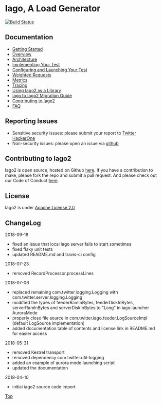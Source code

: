<a name="Top"></a>

# Iago, A Load Generator
[![Build Status](https://travis-ci.com/twitter/iago2.svg?branch=master)](http://travis-ci.com/twitter/iago2)

## Documentation

* <a href="https://github.com/twitter/iago2/blob/master/docs/quick_start.rst">Getting Started</a>
* <a href="https://github.com/twitter/iago2/blob/master/docs/overview.rst">Overview</a>
* <a href="https://github.com/twitter/iago2/blob/master/docs/architecture.rst">Architecture</a>
* <a href="https://github.com/twitter/iago2/blob/master/docs/implementing_tests.rst">Implementing Your Test</a>
* <a href="https://github.com/twitter/iago2/blob/master/docs/configuring_tests.rst">Configuring and Launching Your Test</a>
* <a href="https://github.com/twitter/iago2/blob/master/docs/weighted_requests.rst">Weighted Requests</a>
* <a href="https://github.com/twitter/iago2/blob/master/docs/metrics.rst">Metrics</a>
* <a href="https://github.com/twitter/iago2/blob/master/docs/tracing.rst">Tracing</a>
* <a href="https://github.com/twitter/iago2/blob/master/docs/using_iago_library.rst">Using Iago2 as a Library</a>
* <a href="https://github.com/twitter/iago2/blob/master/docs/migration.rst">Iago to Iago2 Migration Guide</a>
* <a href="https://github.com/twitter/iago2/blob/master/docs/contributing.rst">Contributing to Iago2</a>
* <a href="https://github.com/twitter/iago2/blob/master/docs/faq.rst">FAQ</a>

## Reporting Issues

* Sensitive security issues: please submit your report to <a href="https://hackerone.com/twitter">Twitter HackerOne</a>
* Non-security issues: please open an issue via <a href="https://github.com/twitter/iago2/issues">github</a>

## Contributing to Iago2

Iago2 is open source, hosted on Github <a href="https://github.com/twitter/iago2">here</a>.
If you have a contribution to make, please fork the repo and submit a pull request.
And please check out our Code of Conduct <a href="https://github.com/twitter/code-of-conduct/blob/master/code-of-conduct.md">here</a>.

## License

Iago2 is under <a href="https://github.com/twitter/iago2/blob/master/LICENSE">Apache License 2.0</a>

## ChangeLog

2018-09-18

* fixed an issue that local iago server fails to start sometimes
* fixed flaky unit tests
* updated README.md and travis-ci config

2018-07-23

* removed RecordProcessor.processLines

2018-07-06

* replaced remaining com.twitter.logging.Logging with com.twitter.server.logging.Logging
* modified the types of feederRamInBytes, feederDiskInBytes, serverRamInBytes and serverDiskInBytes to "Long" in iago launcher AuroraMode
* properly close file source in com.twitter.iago.feeder.LogSourceImpl (default LogSource implementation)
* added documentation table of contents and license link in README.md for easier access

2018-05-31

* removed Kestrel transport
* removed dependency com.twitter.util-logging
* added an example of aurora mode launching script
* updated the documentation

2018-04-10

* initial iago2 source code import

[Top](#Top)

